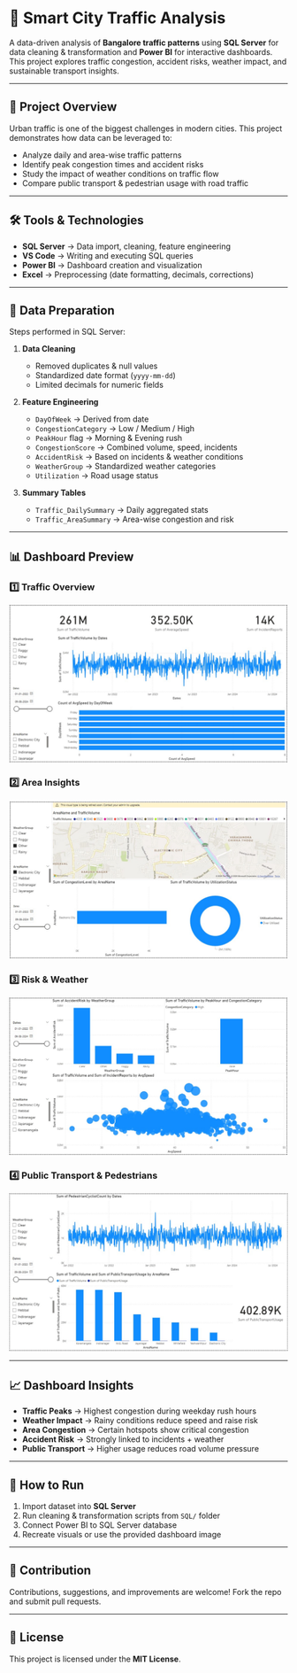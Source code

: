 # 🚦 Smart City Traffic Analysis

A data-driven analysis of **Bangalore traffic patterns** using **SQL Server** for data cleaning & transformation and **Power BI** for interactive dashboards.  
This project explores traffic congestion, accident risks, weather impact, and sustainable transport insights.

---

## 📌 Project Overview
Urban traffic is one of the biggest challenges in modern cities. This project demonstrates how data can be leveraged to:
- Analyze daily and area-wise traffic patterns  
- Identify peak congestion times and accident risks  
- Study the impact of weather conditions on traffic flow  
- Compare public transport & pedestrian usage with road traffic  

---

## 🛠️ Tools & Technologies
- **SQL Server** → Data import, cleaning, feature engineering  
- **VS Code** → Writing and executing SQL queries  
- **Power BI** → Dashboard creation and visualization  
- **Excel** → Preprocessing (date formatting, decimals, corrections)  

---

## 🧹 Data Preparation
Steps performed in SQL Server:
1. **Data Cleaning**  
   - Removed duplicates & null values  
   - Standardized date format (`yyyy-mm-dd`)  
   - Limited decimals for numeric fields  

2. **Feature Engineering**  
   - `DayOfWeek` → Derived from date  
   - `CongestionCategory` → Low / Medium / High  
   - `PeakHour` flag → Morning & Evening rush  
   - `CongestionScore` → Combined volume, speed, incidents  
   - `AccidentRisk` → Based on incidents & weather conditions  
   - `WeatherGroup` → Standardized weather categories  
   - `Utilization` → Road usage status  

3. **Summary Tables**  
   - `Traffic_DailySummary` → Daily aggregated stats  
   - `Traffic_AreaSummary` → Area-wise congestion and risk  

---

## 📊 Dashboard Preview

### 1️⃣ Traffic Overview
![Traffic Overview](./PowerBI%20Dashboard/Traffic%20Overview.jpeg)

### 2️⃣ Area Insights
![Area Insights](./PowerBI%20Dashboard/Area%20Insights.jpeg)

### 3️⃣ Risk & Weather
![Risk & Weather](./PowerBI%20Dashboard/Risk%20&%20Weather.jpeg)

### 4️⃣ Public Transport & Pedestrians
![Public Transport & Pedestrians](./PowerBI%20Dashboard/Public%20Transport%20&%20Pedestrians.jpeg)

---

## 📈 Dashboard Insights
- **Traffic Peaks** → Highest congestion during weekday rush hours  
- **Weather Impact** → Rainy conditions reduce speed and raise risk  
- **Area Congestion** → Certain hotspots show critical congestion  
- **Accident Risk** → Strongly linked to incidents + weather  
- **Public Transport** → Higher usage reduces road volume pressure  

---

## 🚀 How to Run
1. Import dataset into **SQL Server**  
2. Run cleaning & transformation scripts from `SQL/` folder  
3. Connect Power BI to SQL Server database  
4. Recreate visuals or use the provided dashboard image  

---

## 🤝 Contribution
Contributions, suggestions, and improvements are welcome! Fork the repo and submit pull requests.

---

## 📜 License
This project is licensed under the **MIT License**.
